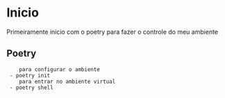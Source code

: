 # Inicio

Primeiramente inicio com o poetry para fazer o controle do meu ambiente

## Poetry

```
    para configurar o ambiente
 - poetry init 
    para entrar no ambiente virtual
 - poetry shell 
```